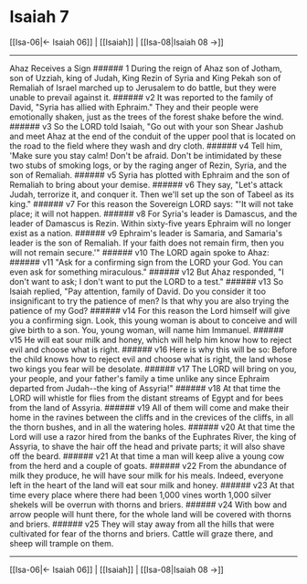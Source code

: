 # Isaiah 7

[[Isa-06|← Isaiah 06]] | [[Isaiah]] | [[Isa-08|Isaiah 08 →]]
***

Ahaz Receives a Sign ###### 1 During the reign of Ahaz son of Jotham, son of Uzziah, king of Judah, King Rezin of Syria and King Pekah son of Remaliah of Israel marched up to Jerusalem to do battle, but they were unable to prevail against it. ###### v2 It was reported to the family of David, "Syria has allied with Ephraim." They and their people were emotionally shaken, just as the trees of the forest shake before the wind. ###### v3 So the LORD told Isaiah, "Go out with your son Shear Jashub and meet Ahaz at the end of the conduit of the upper pool that is located on the road to the field where they wash and dry cloth. ###### v4 Tell him, 'Make sure you stay calm! Don't be afraid. Don't be intimidated by these two stubs of smoking logs, or by the raging anger of Rezin, Syria, and the son of Remaliah. ###### v5 Syria has plotted with Ephraim and the son of Remaliah to bring about your demise. ###### v6 They say, "Let's attack Judah, terrorize it, and conquer it. Then we'll set up the son of Tabeel as its king." ###### v7 For this reason the Sovereign LORD says: "'It will not take place; it will not happen. ###### v8 For Syria's leader is Damascus, and the leader of Damascus is Rezin. Within sixty-five years Ephraim will no longer exist as a nation. ###### v9 Ephraim's leader is Samaria, and Samaria's leader is the son of Remaliah. If your faith does not remain firm, then you will not remain secure.'" ###### v10 The LORD again spoke to Ahaz: ###### v11 "Ask for a confirming sign from the LORD your God. You can even ask for something miraculous." ###### v12 But Ahaz responded, "I don't want to ask; I don't want to put the LORD to a test." ###### v13 So Isaiah replied, "Pay attention, family of David. Do you consider it too insignificant to try the patience of men? Is that why you are also trying the patience of my God? ###### v14 For this reason the Lord himself will give you a confirming sign. Look, this young woman is about to conceive and will give birth to a son. You, young woman, will name him Immanuel. ###### v15 He will eat sour milk and honey, which will help him know how to reject evil and choose what is right. ###### v16 Here is why this will be so: Before the child knows how to reject evil and choose what is right, the land whose two kings you fear will be desolate. ###### v17 The LORD will bring on you, your people, and your father's family a time unlike any since Ephraim departed from Judah--the king of Assyria!" ###### v18 At that time the LORD will whistle for flies from the distant streams of Egypt and for bees from the land of Assyria. ###### v19 All of them will come and make their home in the ravines between the cliffs and in the crevices of the cliffs, in all the thorn bushes, and in all the watering holes. ###### v20 At that time the Lord will use a razor hired from the banks of the Euphrates River, the king of Assyria, to shave the hair off the head and private parts; it will also shave off the beard. ###### v21 At that time a man will keep alive a young cow from the herd and a couple of goats. ###### v22 From the abundance of milk they produce, he will have sour milk for his meals. Indeed, everyone left in the heart of the land will eat sour milk and honey. ###### v23 At that time every place where there had been 1,000 vines worth 1,000 silver shekels will be overrun with thorns and briers. ###### v24 With bow and arrow people will hunt there, for the whole land will be covered with thorns and briers. ###### v25 They will stay away from all the hills that were cultivated for fear of the thorns and briers. Cattle will graze there, and sheep will trample on them.

***
[[Isa-06|← Isaiah 06]] | [[Isaiah]] | [[Isa-08|Isaiah 08 →]]
